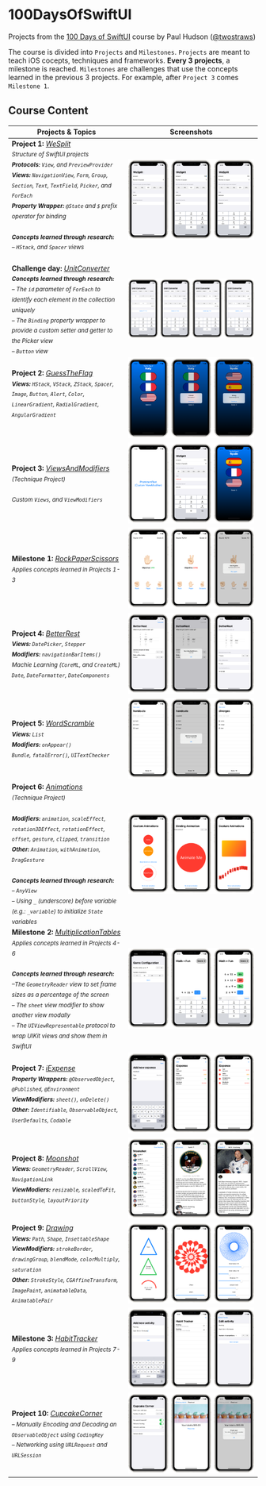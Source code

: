 # 100DaysOfSwiftUI

Projects from the [100 Days of SwiftUI](https://www.hackingwithswift.com/100/swiftui) course by Paul Hudson ([@twostraws](https://github.com/twostraws))

The course is divided into `Projects` and `Milestones`. `Projects` are meant to teach iOS cocepts, techniques and frameworks.
**Every 3 projects**, a milestone is reached. `Milestones` are challenges that use the concepts learned in the previous 3 projects. For example, after `Project 3` comes `Milestone 1`.

## Course Content

| Projects & Topics | Screenshots |
| -----------------  | :---------: |
| **Project 1:** *[WeSplit](WeSplit)*<br><sub>_Structure of SwiftUI projects<br>**Protocols:** `View`, and `PreviewProvider`<br>**Views:** `NavigationView`, `Form`, `Group`, `Section`, `Text`, `TextField`, `Picker`, and `ForEach`<br>**Property Wrapper:** `@State` and `$` prefix operator for binding<br><br>**Concepts learned through research:**<br>– `HStack`, and `Spacer` views_<br><br></sub> | ![Screenshots](WeSplit/Screenshots/Thumbnails/Combined.png) |
| **Challenge day:** *[UnitConverter](UnitConverter)*<br><sub>_**Concepts learned through research:**<br>– The `id` parameter of `ForEach` to identify each element in the collection uniquely<br>– The `Binding` property wrapper to provide a custom setter and getter to the Picker view<br>– `Button` view_</sub> | ![Screenshots](UnitConverter/Screenshots/Thumbnails/Combined.png) |
| **Project 2:** *[GuessTheFlag](GuessTheFlag)*<br><sub>_**Views:** `HStack`, `VStack`, `ZStack`, `Spacer`, `Image`, `Button`, `Alert`, `Color`, `LinearGradient`, `RadialGradient`, `AngularGradient`_<br><br></sub> | ![Screenshots](GuessTheFlag/Screenshots/Thumbnails/Combined.png) |
| **Project 3:** *[ViewsAndModifiers](ViewsAndModifiers)*<br><sub>_(Technique Project)<br><br>Custom `Views`, and `ViewModifiers`_</sub> | ![Screenshots](ViewsAndModifiers/Screenshots/Thumbnails/Combined.png) |
| **Milestone 1:** *[RockPaperScissors](RockPaperScissors)*<br><sub>_Applies concepts learned in Projects 1-3_</sub> | ![Screenshots](RockPaperScissors/Screenshots/Thumbnails/Combined.png) |
| **Project 4:** *[BetterRest](BetterRest)*<br><sub>_**Views:** `DatePicker`, `Stepper`<br>**Modifiers:** `navigationBarItems()`<br>Machie Learning (`CoreML`, and `CreateML`)<br>`Date`, `DateFormatter`, `DateComponents`_</sub> | ![Screenshots](BetterRest/Screenshots/Thumbnails/Combined.png) |
| **Project 5:** *[WordScramble](WordScramble)*<br><sub>_**Views:** `List`<br>**Modifiers:** `onAppear()`<br>`Bundle`, `fatalError()`, `UITextChecker`_</sub> | ![Screenshots](WordScramble/Screenshots/Thumbnails/Combined.png) |
| **Project 6:** *[Animations](Animations)*<br><sub>_(Technique Project)<br><br>**Modifiers:** `animation`, `scaleEffect`, `rotation3DEffect`, `rotationEffect`, `offset`, `gesture`, `clipped`, `transition`<br>**Other:** `Animation`, `withAnimation`, `DragGesture`<br><br>**Concepts learned through research:**<br>– `AnyView`<br>– Using `_` (underscore) before variable (e.g.: `_variable`) to initialize `State` variables_</sub> | ![Screenshots](Animations/Screenshots/Thumbnails/Combined.png) |
| **Milestone 2:** *[MultiplicationTables](MultiplicationTables)*<br><sub>_Applies concepts learned in Projects 4-6<br><br>**Concepts learned through research:**<br>–The `GeometryReader` view to set frame sizes as a percentage of the screen<br>– The `sheet` view modifier to show another view modally<br>– The `UIViewRepresentable` protocol to wrap UIKit views and show them in SwiftUI_</sub> | ![Screenshots](MultiplicationTables/Screenshots/Thumbnails/Combined.png) |
| **Project 7:** *[iExpense](iExpense)*<br><sub>_**Property Wrappers:** `@ObservedObject`, `@Published`, `@Environment`<br>**ViewModifiers:** `sheet()`, `onDelete()`<br>**Other:** `Identifiable`, `ObservableObject`, `UserDefaults`, `Codable`_</sub> | ![Screenshots](iExpense/Screenshots/Thumbnails/Combined.png) |
| **Project 8:** *[Moonshot](Moonshot)*<br><sub>_**Views:** `GeometryReader`, `ScrollView`, `NavigationLink`<br>**ViewModiers:** `resizable`, `scaledToFit`, `buttonStyle`, `layoutPriority`_</sub> | ![Screenshots](Moonshot/Screenshots/Thumbnails/Combined.png) |
| **Project 9:** *[Drawing](Drawing)*<br><sub>_**Views:** `Path`, `Shape`, `InsettableShape`<br>**ViewModifiers:** `strokeBorder`, `drawingGroup`, `blendMode`, `colorMultiply`, `saturation`<br>**Other:** `StrokeStyle`, `CGAffineTransform`, `ImagePaint`, `animatableData`, `AnimatablePair`_</sub> | ![Screenshots](Drawing/Screenshots/Thumbnails/Combined.png) |
| **Milestone 3:** *[HabitTracker](HabitTracker)*<br><sub>_Applies concepts learned in Projects 7-9_</sub> | ![Screenshots](HabitTracker/Screenshots/Thumbnails/Combined.png) |
| **Project 10:** *[CupcakeCorner](CupcakeCorner)*<br><sub>_– Manually Encoding and Decoding an `ObservableObject` using `CodingKey`<br>– Networking using `URLRequest` and `URLSession`_</sub> | ![Screenshots](CupcakeCorner/Screenshots/Thumbnails/Combined.png) |